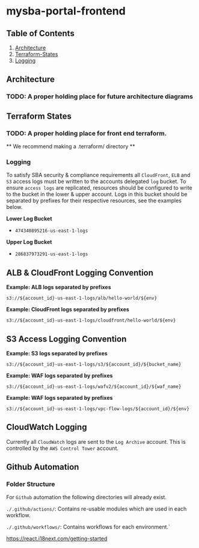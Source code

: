 # mysba-portal-frontend

## Table of Contents

1. [Architecture](#architecture)
2. [Terraform-States](#terraform-states)
2. [Logging](#logging)

## Architecture

### TODO: A proper holding place for future architecture diagrams

## Terraform States

### TODO: A proper holding place for front end terraform.
** We recommend making a .terraform/ directory **

### Logging

To satisfy SBA security & compliance requirements all `CloudFront`, `ELB` and `S3` access logs must be written to the accounts delegated `log` bucket. To ensure `access logs` are replicated, resources should be configured to write to the bucket in the lower & upper account. Logs in this bucket should be separated by prefixes for their respective resources, see the examples below.

**Lower Log Bucket**
- `474340895216-us-east-1-logs`

**Upper Log Bucket**
- `286837973291-us-east-1-logs`

## ALB & CloudFront Logging Convention

**Example: ALB logs separated by prefixes**

`s3://${account_id}-us-east-1-logs/alb/hello-world/${env}`

**Example: CloudFront logs separated by prefixes**

`s3://${account_id}-us-east-1-logs/cloudfront/hello-world/${env}`

## S3 Access Logging Convention

**Example: S3 logs separated by prefixes**

`s3://${account_id}-us-east-1-logs/s3/${account_id}/${bucket_name}`

**Example: WAF logs separated by prefixes**

`s3://${account_id}-us-east-1-logs/wafv2/${account_id}/${waf_name}`

**Example: WAF logs separated by prefixes**

`s3://${account_id}-us-east-1-logs/vpc-flow-logs/${account_id}/${env}`

## CloudWatch Logging

Currently all `CloudWatch` logs are sent to the `Log Archive` account. This is controlled by the `AWS Control Tower` account.

## Github Automation

### Folder Structure

For `Github` automation the following directories will already exist.

`./.github/actions/`: Contains re-usable modules which are used in each workflow.

`./.github/workflows/`: Contains workflows for each environment.`

https://react.i18next.com/getting-started